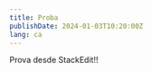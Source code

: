 ```yaml
---
title: Proba
publishDate: 2024-01-03T10:20:00Z
lang: ca
---
```


Prova desde StackEdit!!
<!--stackedit_data:
eyJoaXN0b3J5IjpbMTA3ODI2Mzk5OSw5MDU2NTAyOTddfQ==
-->